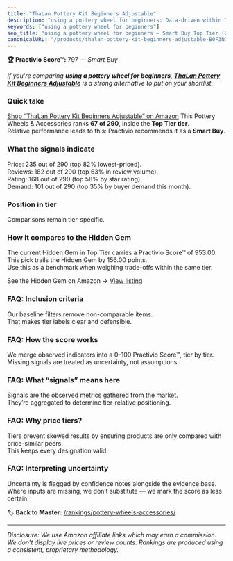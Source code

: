 ```yaml
---
title: "ThaLan Pottery Kit Beginners Adjustable"
description: "using a pottery wheel for beginners: Data-driven within Top Tier ranking using the Practivio Score™. Positioned by quality, value, demand, findability, momentu…"
keywords: ["using a pottery wheel for beginners"]
seo_title: "using a pottery wheel for beginners — Smart Buy Top Tier (2025)"
canonicalURL: "/products/thalan-pottery-kit-beginners-adjustable-B0F3N7DSNR/"
---
```


**🏆 Practivio Score™:** 797 — _Smart Buy_


*If you're comparing **using a pottery wheel for beginners**, **[ThaLan Pottery Kit Beginners Adjustable](https://www.amazon.com/dp/B0F3N7DSNR?tag=practivio-20)** is a strong alternative to put on your shortlist.*
### Quick take
[Shop “ThaLan Pottery Kit Beginners Adjustable” on Amazon](https://www.amazon.com/dp/B0F3N7DSNR?tag=practivio-20)
This Pottery Wheels & Accessories ranks **67 of 290**, inside the **Top Tier tier**.  
Relative performance leads to this: Practivio recommends it as a **Smart Buy**.

### What the signals indicate
Price: 235 out of 290 (top 82% lowest-priced).  
Reviews: 182 out of 290 (top 63% in review volume).  
Rating: 168 out of 290 (top 58% by star rating).  
Demand: 101 out of 290 (top 35% by buyer demand this month).

### Position in tier
Comparisons remain tier-specific.

### How it compares to the Hidden Gem
The current Hidden Gem in Top Tier carries a Practivio Score™ of 953.00.  
This pick trails the Hidden Gem by 156.00 points.  
Use this as a benchmark when weighing trade-offs within the same tier.  

See the Hidden Gem on Amazon → [View listing](https://www.amazon.com/dp/B093MCN1QQ?tag=practivio-20)

### FAQ: Inclusion criteria
Our baseline filters remove non-comparable items.  
That makes tier labels clear and defensible.

### FAQ: How the score works
We merge observed indicators into a 0–100 Practivio Score™, tier by tier.  
Missing signals are treated as uncertainty, not assumptions.

### FAQ: What “signals” means here
Signals are the observed metrics gathered from the market.  
They’re aggregated to determine tier-relative positioning.

### FAQ: Why price tiers?
Tiers prevent skewed results by ensuring products are only compared with price-similar peers.  
This keeps every designation valid.

### FAQ: Interpreting uncertainty
Uncertainty is flagged by confidence notes alongside the evidence base.  
Where inputs are missing, we don’t substitute — we mark the score as less certain.


🏷️ **Back to Master:** [/rankings/pottery-wheels-accessories/](/rankings/pottery-wheels-accessories/)

---
_Disclosure: We use Amazon affiliate links which may earn a commission. We don’t display live prices or review counts. Rankings are produced using a consistent, proprietary methodology._
